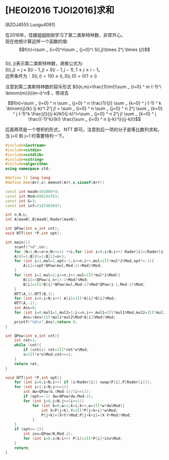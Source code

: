 # [HEOI2016 TJOI2016]求和
[BZOJ4555 Luogu4091]

在2016年，佳媛姐姐刚刚学习了第二类斯特林数，非常开心。  
现在他想计算这样一个函数的值:  
$$f(n)=\sum _ {i=0}^n\sum _ {j=0}^i S(i,j)\times 2^j \times (j!)$$  
S(i, j)表示第二类斯特林数，递推公式为:  
$S(i, j) = j \times S(i - 1, j) + S(i - 1, j - 1), 1 \le j \le i - 1$。  
边界条件为：$S(i, i) = 1(0 \le i), S(i, 0) = 0(1 \le i)$

注意到第二类斯特林数的容斥形式 $S(n,m)=\frac{1}{m!}\sum _ {i=0} ^ m (-1)^i \binom{m}{i}(m-i)^n$ ，带进去

$$f(n)=\sum _ {i=0} ^ n \sum _ {j=0} ^ n \frac{1}{j!} \sum _ {k=0} ^ j (-1) ^ k \binom{j}{k} (j-k)^i 2^j j! = \sum _ {i=0} ^ n \sum _ {j=0} ^ n 2^j \sum _ {k=0} ^ j (-1)^k \frac{j!}{(j-k)!k!}(j-k)^i=\sum _ {j=0} ^ n 2^j j! \sum _ {k=0} ^ j \frac{(-1)^k}{k!} \frac{\sum _ {i=0} ^ n (j-k)^i}{(j-k)!}$$

后面两项是一个卷积的形式， NTT 即可。注意到后一项的分子是等比数列求和，当 j=0 和 j=1 时需要特判一下。

```cpp
#include<iostream>
#include<cstdio>
#include<cstdlib>
#include<cstring>
#include<algorithm>
using namespace std;

#define ll long long
#define mem(Arr,x) memset(Arr,x,sizeof(Arr))

const int maxN=101000*4;
const int Mod=998244353;
const int G=3;
const int inf=2147483647;

int n,N,L;
int A[maxN],B[maxN],Rader[maxN];

int QPow(int x,int cnt);
void NTT(int *P,int opt);

int main(){
	scanf("%d",&n);
	for (N=1;N<=n+n;N<<=1) ++L;for (int i=0;i<N;i++) Rader[i]=(Rader[i>>1]>>1)|((i&1)<<(L-1));
	A[0]=1;B[0]=1;B[1]=n+1;
	for (int i=1,mul=1,opt=-1;i<=n;i++,mul=1ll*mul*i%Mod,opt*=-1){
		A[i]=(opt*QPow(mul,Mod-2)+Mod)%Mod;
	}
	for (int i=2,mul=2;i<=n;i++,mul=1ll*mul*i%Mod){
		B[i]=(QPow(i,n+1)-1+Mod)%Mod;
		B[i]=1ll*B[i]*QPow(mul,Mod-2)%Mod*QPow(i-1,Mod-2)%Mod;
	}
	NTT(A,1);NTT(B,1);
	for (int i=0;i<N;i++) A[i]=1ll*A[i]*B[i]%Mod;
	NTT(A,-1);
	int Ans=0;
	for (int i=0,mul1=1,mul2=1;i<=n;i++,mul1=2ll*mul1%Mod,mul2=1ll*mul2*i%Mod)
		Ans=(Ans+1ll*mul1*mul2%Mod*A[i]%Mod)%Mod;
	printf("%d\n",Ans);return 0;
}

int QPow(int x,int cnt){
	int ret=1;
	while (cnt){
		if (cnt&1) ret=1ll*ret*x%Mod;
		x=1ll*x*x%Mod;cnt>>=1;
	}
	return ret;
}

void NTT(int *P,int opt){
	for (int i=0;i<N;i++) if (i<Rader[i]) swap(P[i],P[Rader[i]]);
	for (int i=1;i<N;i<<=1){
		int dw=QPow(G,(Mod-1)/(i<<1));
		if (opt==-1) dw=QPow(dw,Mod-2);
		for (int j=0;j<N;j+=(i<<1))
			for (int k=0,w=1;k<i;k++,w=1ll*w*dw%Mod){
				int X=P[j+k],Y=1ll*P[j+k+i]*w%Mod;
				P[j+k]=(X+Y)%Mod;P[j+k+i]=(X-Y+Mod)%Mod;
			}
	}
	if (opt==-1){
		int inv=QPow(N,Mod-2);
		for (int i=0;i<N;i++) P[i]=1ll*P[i]*inv%Mod;
	}
	return;
}
```